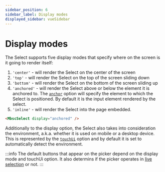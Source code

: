 ```yaml
---
sidebar_position: 6
sidebar_label: Display modes
displayed_sidebar: vueSidebar
---
```


# Display modes

The Select supports five display modes that specify where on the screen is it going to render itself:

1. `'center'` - will render the Select on the center of the screen
2. `'top'` - will render the Select on the top of the screen sliding down
3. `'bottom'` - will render the Select on the bottom of the screen sliding up
4. `'anchored'` - will render the Select above or below the element it is anchored to. The [`anchor`](./api#opt-anchor) option will specify the element to which the Select is positioned. By default it is the input element rendered by the select.
5. `'inline'` - will render the Select into the page embedded.

```html
<MbscSelect display="anchored" />
```

Additionally to the display option, the Select also takes into consideration the environment, a.k.a. whether it is used on mobile or a desktop device. This is represented by the [`touchUi`](./api#opt-touchUi) option and by default it is set to automatically detect the environment.

:::info
The default buttons that appear on the picker depend on the display mode and touchUi option. It also determins if the picker operates in [live selection](./live-selection) or not.
:::
